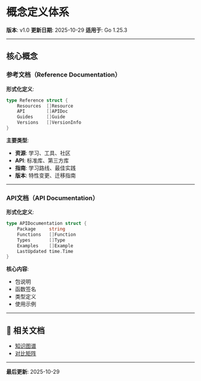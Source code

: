 # 概念定义体系

**版本**: v1.0
**更新日期**: 2025-10-29
**适用于**: Go 1.25.3

---

## 核心概念

### 参考文档（Reference Documentation）

**形式化定义**:

```go
type Reference struct {
    Resources  []Resource
    API        []APIDoc
    Guides     []Guide
    Versions   []VersionInfo
}
```

**主要类型**:

- **资源**: 学习、工具、社区
- **API**: 标准库、第三方库
- **指南**: 学习路线、最佳实践
- **版本**: 特性变更、迁移指南

---

### API文档（API Documentation）

**形式化定义**:

```go
type APIDocumentation struct {
    Package     string
    Functions   []Function
    Types       []Type
    Examples    []Example
    LastUpdated time.Time
}
```

**核心内容**:

- 包说明
- 函数签名
- 类型定义
- 使用示例

---

## 🔗 相关文档

- [知识图谱](./00-知识图谱.md)
- [对比矩阵](./00-对比矩阵.md)

---

**最后更新**: 2025-10-29
